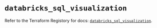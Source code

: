 # `databricks_sql_visualization`

Refer to the Terraform Registory for docs: [`databricks_sql_visualization`](https://www.terraform.io/docs/providers/databricks/r/sql_visualization).
